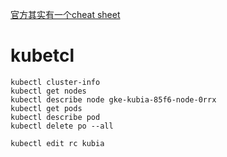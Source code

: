 [官方其实有一个cheat sheet](https://kubernetes.io/docs/reference/kubectl/cheatsheet/#deleting-resources)

# kubetcl
```
kubectl cluster-info
kubectl get nodes
kubectl describe node gke-kubia-85f6-node-0rrx
kubectl get pods
kubectl describe pod
kubectl delete po --all

```

```
kubectl edit rc kubia
```